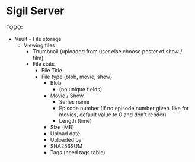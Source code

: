 # Sigil Server

TODO:
 - Vault - File storage
   - Viewing files
     - Thumbnail (uploaded from user else choose poster of show / film)
     - File stats
       - File Title
       - File type (blob, movie, show)
         - Blob
           - (no unique fields)
         - Movie / Show
           - Series name
           - Episode number (If no episode number given, like for movies, default value to 0 and don't render)
           - Length (time)
         - Size (MB)
         - Upload date
         - Uploaded by
         - SHA256SUM
         - Tags (need tags table)

